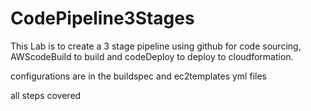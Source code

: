 # CodePipeline3Stages

This Lab is to create a 3 stage pipeline using github for code sourcing, AWScodeBuild to build and codeDeploy to deploy to cloudformation.

configurations are in the buildspec and ec2templates yml files 

all steps covered

